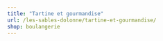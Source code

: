 ```yaml
---
title: "Tartine et gourmandise"
url: /les-sables-dolonne/tartine-et-gourmandise/
shop: boulangerie
---
```

